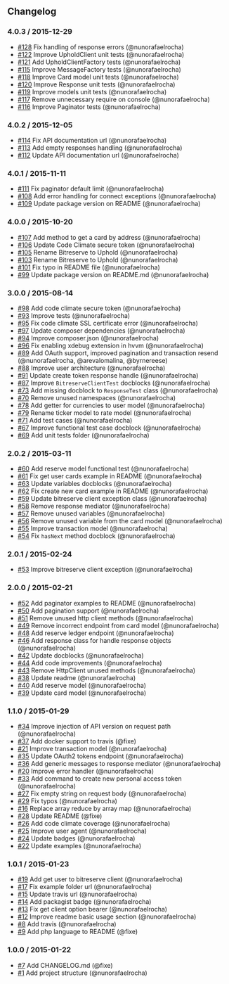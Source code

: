 ## Changelog

### 4.0.3 / 2015-12-29
- [#128](https://github.com/seegno/uphold-sdk-php/pull/128) Fix handling of response errors (@nunorafaelrocha)
- [#122](https://github.com/seegno/uphold-sdk-php/pull/122) Improve UpholdClient unit tests (@nunorafaelrocha)
- [#121](https://github.com/seegno/uphold-sdk-php/pull/121) Add UpholdClientFactory tests (@nunorafaelrocha)
- [#115](https://github.com/seegno/uphold-sdk-php/pull/115) Improve MessageFactory tests (@nunorafaelrocha)
- [#118](https://github.com/seegno/uphold-sdk-php/pull/118) Improve Card model unit tests (@nunorafaelrocha)
- [#120](https://github.com/seegno/uphold-sdk-php/pull/120) Improve Response unit tests (@nunorafaelrocha)
- [#119](https://github.com/seegno/uphold-sdk-php/pull/119) Improve models unit tests (@nunorafaelrocha)
- [#117](https://github.com/seegno/uphold-sdk-php/pull/117) Remove unnecessary require on console (@nunorafaelrocha)
- [#116](https://github.com/seegno/uphold-sdk-php/pull/116) Improve Paginator tests (@nunorafaelrocha)

### 4.0.2 / 2015-12-05
- [#114](https://github.com/seegno/uphold-sdk-php/pull/114) Fix API documentation url (@nunorafaelrocha)
- [#113](https://github.com/seegno/uphold-sdk-php/pull/113) Add empty responses handling (@nunorafaelrocha)
- [#112](https://github.com/seegno/uphold-sdk-php/pull/112) Update API documentation url (@nunorafaelrocha)

### 4.0.1 / 2015-11-11
- [#111](https://github.com/seegno/uphold-sdk-php/pull/111) Fix paginator default limit (@nunorafaelrocha)
- [#108](https://github.com/seegno/uphold-sdk-php/pull/108) Add error handling for connect exceptions (@nunorafaelrocha)
- [#109](https://github.com/seegno/uphold-sdk-php/pull/109) Update package version on README (@nunorafaelrocha)

### 4.0.0 / 2015-10-20
- [#107](https://github.com/seegno/uphold-sdk-php/pull/107) Add method to get a card by address (@nunorafaelrocha)
- [#106](https://github.com/seegno/uphold-sdk-php/pull/106) Update Code Climate secure token (@nunorafaelrocha)
- [#105](https://github.com/seegno/uphold-sdk-php/pull/105) Rename Bitreserve to Uphold (@nunorafaelrocha)
- [#103](https://github.com/seegno/uphold-sdk-php/pull/103) Rename Bitreserve to Uphold (@nunorafaelrocha)
- [#101](https://github.com/seegno/uphold-sdk-php/pull/101) Fix typo in README file (@nunorafaelrocha)
- [#99](https://github.com/seegno/uphold-sdk-php/pull/99) Update package version on README.md (@nunorafaelrocha)

### 3.0.0 / 2015-08-14
- [#98](https://github.com/seegno/uphold-sdk-php/pull/98) Add code climate secure token (@nunorafaelrocha)
- [#93](https://github.com/seegno/uphold-sdk-php/pull/93) Improve tests (@nunorafaelrocha)
- [#95](https://github.com/seegno/uphold-sdk-php/pull/95) Fix code climate SSL certificate error (@nunorafaelrocha)
- [#97](https://github.com/seegno/uphold-sdk-php/pull/97) Update composer dependencies (@nunorafaelrocha)
- [#94](https://github.com/seegno/uphold-sdk-php/pull/94) Improve composer.json (@nunorafaelrocha)
- [#96](https://github.com/seegno/uphold-sdk-php/pull/96) Fix enabling xdebug extension in hvvm (@nunorafaelrocha)
- [#89](https://github.com/seegno/uphold-sdk-php/pull/89) Add OAuth support, improved pagination and transaction resend (@nunorafaelrocha, @arevalomalina, @byrnereese)
- [#88](https://github.com/seegno/uphold-sdk-php/pull/88) Improve user architecture (@nunorafaelrocha)
- [#91](https://github.com/seegno/uphold-sdk-php/pull/91) Update create token response handle (@nunorafaelrocha)
- [#87](https://github.com/seegno/uphold-sdk-php/pull/87) Improve `BitreserveClientTest` docblocks (@nunorafaelrocha)
- [#73](https://github.com/seegno/uphold-sdk-php/pull/73) Add missing docblock to `ResponseTest` class (@nunorafaelrocha)
- [#70](https://github.com/seegno/uphold-sdk-php/pull/70) Remove unused namespaces (@nunorafaelrocha)
- [#78](https://github.com/seegno/uphold-sdk-php/pull/78) Add getter for currencies to user model (@nunorafaelrocha)
- [#79](https://github.com/seegno/uphold-sdk-php/pull/79) Rename ticker model to rate model (@nunorafaelrocha)
- [#71](https://github.com/seegno/uphold-sdk-php/pull/71) Add test cases (@nunorafaelrocha)
- [#67](https://github.com/seegno/uphold-sdk-php/pull/67) Improve functional test case docblock (@nunorafaelrocha)
- [#69](https://github.com/seegno/uphold-sdk-php/pull/69) Add unit tests folder (@nunorafaelrocha)

### 2.0.2 / 2015-03-11
- [#60](https://github.com/seegno/uphold-sdk-php/pull/60) Add reserve model functional test (@nunorafaelrocha)
- [#61](https://github.com/seegno/uphold-sdk-php/pull/61) Fix get user cards example in README (@nunorafaelrocha)
- [#63](https://github.com/seegno/uphold-sdk-php/pull/63) Update variables docblocks (@nunorafaelrocha)
- [#62](https://github.com/seegno/uphold-sdk-php/pull/62) Fix create new card example in README (@nunorafaelrocha)
- [#59](https://github.com/seegno/uphold-sdk-php/pull/59) Update bitreserve client exception class (@nunorafaelrocha)
- [#58](https://github.com/seegno/uphold-sdk-php/pull/58) Remove response mediator (@nunorafaelrocha)
- [#57](https://github.com/seegno/uphold-sdk-php/pull/57) Remove unused variables (@nunorafaelrocha)
- [#56](https://github.com/seegno/uphold-sdk-php/pull/56) Remove unused variable from the card model (@nunorafaelrocha)
- [#55](https://github.com/seegno/uphold-sdk-php/pull/55) Improve transaction model (@nunorafaelrocha)
- [#54](https://github.com/seegno/uphold-sdk-php/pull/54) Fix `hasNext` method docblock (@nunorafaelrocha)

### 2.0.1 / 2015-02-24
- [#53](https://github.com/seegno/uphold-sdk-php/pull/53) Improve bitreserve client exception (@nunorafaelrocha)

### 2.0.0 / 2015-02-21
- [#52](https://github.com/seegno/uphold-sdk-php/pull/52) Add paginator examples to README (@nunorafaelrocha)
- [#50](https://github.com/seegno/uphold-sdk-php/pull/50) Add pagination support (@nunorafaelrocha)
- [#51](https://github.com/seegno/uphold-sdk-php/pull/51) Remove unused http client methods (@nunorafaelrocha)
- [#49](https://github.com/seegno/uphold-sdk-php/pull/49) Remove incorrect endpoint from card model (@nunorafaelrocha)
- [#48](https://github.com/seegno/uphold-sdk-php/pull/48) Add reserve ledger endpoint (@nunorafaelrocha)
- [#46](https://github.com/seegno/uphold-sdk-php/pull/46) Add response class for handle response objects (@nunorafaelrocha)
- [#42](https://github.com/seegno/uphold-sdk-php/pull/42) Update docblocks (@nunorafaelrocha)
- [#44](https://github.com/seegno/uphold-sdk-php/pull/44) Add code improvements (@nunorafaelrocha)
- [#43](https://github.com/seegno/uphold-sdk-php/pull/43) Remove HttpClient unused methods (@nunorafaelrocha)
- [#38](https://github.com/seegno/uphold-sdk-php/pull/38) Update readme (@nunorafaelrocha)
- [#40](https://github.com/seegno/uphold-sdk-php/pull/40) Add reserve model (@nunorafaelrocha)
- [#39](https://github.com/seegno/uphold-sdk-php/pull/39) Update card model (@nunorafaelrocha)

### 1.1.0 / 2015-01-29
- [#34](https://github.com/seegno/uphold-sdk-php/pull/34) Improve injection of API version on request path (@nunorafaelrocha)
- [#37](https://github.com/seegno/uphold-sdk-php/pull/37) Add docker support to travis (@fixe)
- [#21](https://github.com/seegno/uphold-sdk-php/pull/21) Improve transaction model (@nunorafaelrocha)
- [#35](https://github.com/seegno/uphold-sdk-php/pull/35) Update OAuth2 tokens endpoint (@nunorafaelrocha)
- [#36](https://github.com/seegno/uphold-sdk-php/pull/36) Add generic messages to response mediator (@nunorafaelrocha)
- [#20](https://github.com/seegno/uphold-sdk-php/pull/20) Improve error handler (@nunorafaelrocha)
- [#33](https://github.com/seegno/uphold-sdk-php/pull/33) Add command to create new personal access token (@nunorafaelrocha)
- [#27](https://github.com/seegno/uphold-sdk-php/pull/27) Fix empty string on request body (@nunorafaelrocha)
- [#29](https://github.com/seegno/uphold-sdk-php/pull/29) Fix typos (@nunorafaelrocha)
- [#16](https://github.com/seegno/uphold-sdk-php/pull/16) Replace array reduce by array map (@nunorafaelrocha)
- [#28](https://github.com/seegno/uphold-sdk-php/pull/28) Update README (@fixe)
- [#26](https://github.com/seegno/uphold-sdk-php/pull/26) Add code climate coverage (@nunorafaelrocha)
- [#25](https://github.com/seegno/uphold-sdk-php/pull/25) Improve user agent (@nunorafaelrocha)
- [#24](https://github.com/seegno/uphold-sdk-php/pull/24) Update badges (@nunorafaelrocha)
- [#22](https://github.com/seegno/uphold-sdk-php/pull/22) Update examples (@nunorafaelrocha)

### 1.0.1 / 2015-01-23
- [#19](https://github.com/seegno/uphold-sdk-php/pull/19) Add get user to bitreserve client (@nunorafaelrocha)
- [#17](https://github.com/seegno/uphold-sdk-php/pull/17) Fix example folder url (@nunorafaelrocha)
- [#15](https://github.com/seegno/uphold-sdk-php/pull/15) Update travis url (@nunorafaelrocha)
- [#14](https://github.com/seegno/uphold-sdk-php/pull/14) Add packagist badge (@nunorafaelrocha)
- [#13](https://github.com/seegno/uphold-sdk-php/pull/13) Fix get client option bearer (@nunorafaelrocha)
- [#12](https://github.com/seegno/uphold-sdk-php/pull/12) Improve readme basic usage section (@nunorafaelrocha)
- [#8](https://github.com/seegno/uphold-sdk-php/pull/8) Add travis (@nunorafaelrocha)
- [#9](https://github.com/seegno/uphold-sdk-php/pull/9) Add php language to README (@fixe)

### 1.0.0 / 2015-01-22
- [#7](https://github.com/seegno/uphold-sdk-php/pull/7) Add CHANGELOG.md (@fixe)
- [#1](https://github.com/seegno/uphold-sdk-php/pull/1) Add project structure (@nunorafaelrocha)
